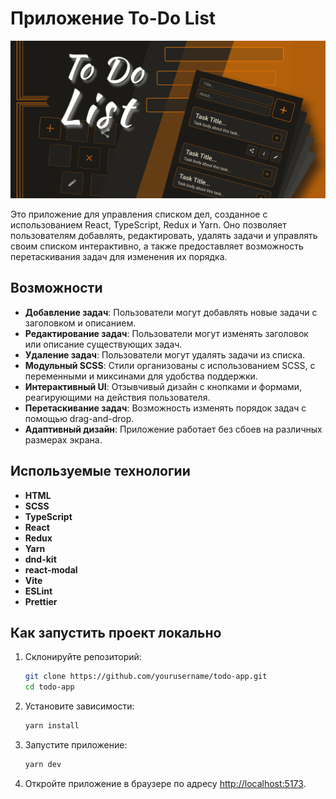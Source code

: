 # Приложение To-Do List

![Coverimage](src/assets/icon/image.png)

Это приложение для управления списком дел, созданное с использованием React, TypeScript, Redux и Yarn. Оно позволяет пользователям добавлять, редактировать, удалять задачи и управлять своим списком интерактивно, а также предоставляет возможность перетаскивания задач для изменения их порядка.

## Возможности

- **Добавление задач**: Пользователи могут добавлять новые задачи с заголовком и описанием.
- **Редактирование задач**: Пользователи могут изменять заголовок или описание существующих задач.
- **Удаление задач**: Пользователи могут удалять задачи из списка.
- **Модульный SCSS**: Стили организованы с использованием SCSS, с переменными и миксинами для удобства поддержки.
- **Интерактивный UI**: Отзывчивый дизайн с кнопками и формами, реагирующими на действия пользователя.
- **Перетаскивание задач**: Возможность изменять порядок задач с помощью drag-and-drop.
- **Адаптивный дизайн**: Приложение работает без сбоев на различных размерах экрана.

## Используемые технологии

- **HTML**
- **SCSS**
- **TypeScript**
- **React**
- **Redux**
- **Yarn**
- **dnd-kit**
- **react-modal**
- **Vite**
- **ESLint**
- **Prettier**

## Как запустить проект локально

1. Склонируйте репозиторий:

   ```bash
   git clone https://github.com/yourusername/todo-app.git
   cd todo-app
   ```

2. Установите зависимости:

   ```bash
   yarn install
   ```

3. Запустите приложение:

   ```bash
   yarn dev
   ```

4. Откройте приложение в браузере по адресу [http://localhost:5173](http://localhost:5173).
